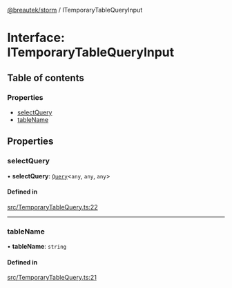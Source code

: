 [@breautek/storm](../README.md) / ITemporaryTableQueryInput

# Interface: ITemporaryTableQueryInput

## Table of contents

### Properties

- [selectQuery](ITemporaryTableQueryInput.md#selectquery)
- [tableName](ITemporaryTableQueryInput.md#tablename)

## Properties

### selectQuery

• **selectQuery**: [`Query`](../classes/Query.md)<`any`, `any`, `any`\>

#### Defined in

[src/TemporaryTableQuery.ts:22](https://github.com/breautek/storm/blob/d45307d/src/TemporaryTableQuery.ts#L22)

___

### tableName

• **tableName**: `string`

#### Defined in

[src/TemporaryTableQuery.ts:21](https://github.com/breautek/storm/blob/d45307d/src/TemporaryTableQuery.ts#L21)

